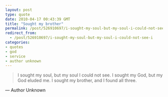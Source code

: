 ```yaml
---
layout: post
type: quote
date: 2010-04-17 00:43:39 GMT
title: "Sought my brother"
permalink: /post/526910697/i-sought-my-soul-but-my-soul-i-could-not-see-i
redirect_from: 
  - /post/526910697/i-sought-my-soul-but-my-soul-i-could-not-see-i
categories:
- quotes
- god
- service
- author unknown
---
```

<blockquote>I sought my soul, but my soul I could not see. I sought my God, but my God eluded me. I sought my brother, and I found all three.</blockquote>
<p>— Author Unknown</p>